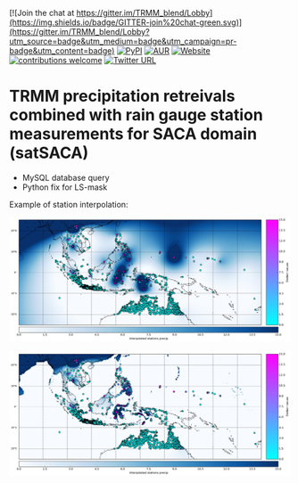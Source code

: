 
[![Join the chat at https://gitter.im/TRMM_blend/Lobby](https://img.shields.io/badge/GITTER-join%20chat-green.svg)](https://gitter.im/TRMM_blend/Lobby?utm_source=badge&utm_medium=badge&utm_campaign=pr-badge&utm_content=badge)
[![PyPI](https://img.shields.io/pypi/pyversions/Django.svg)]()
[![AUR](https://img.shields.io/aur/license/yaourt.svg)]()
[![Website](https://img.shields.io/website-up-down-green-red/http/shields.io.svg)](www.ecad.eu)
[![contributions welcome](https://img.shields.io/badge/contributions-welcome-brightgreen.svg?style=flat)](https://github.com/dwyl/esta/issues)
[![Twitter URL](https://img.shields.io/twitter/url/http/shields.io.svg?style=social)]()

TRMM precipitation retreivals combined with rain gauge station measurements for SACA domain (satSACA)
==

- MySQL database query 
- Python fix for LS-mask

Example of station interpolation:

![Alt text](tmp/Precip_stations_linear_spline_smoothin_eq_2_20000610_example_readme.jpg?raw=true)

![Alt text](tmp/Precip_stations_linear_spline_smoothin_eq_2_20000610_lsmask_0p25deg.jpg?raw=true)
